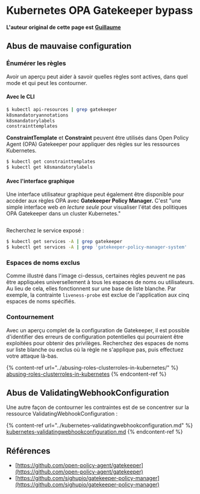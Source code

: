 # Kubernetes OPA Gatekeeper bypass

**L'auteur original de cette page est** [**Guillaume**](https://www.linkedin.com/in/guillaume-chapela-ab4b9a196)

## Abus de mauvaise configuration

### Énumérer les règles

Avoir un aperçu peut aider à savoir quelles règles sont actives, dans quel mode et qui peut les contourner.

#### Avec le CLI
```bash
$ kubectl api-resources | grep gatekeeper
k8smandatoryannotations                                                             constraints.gatekeeper.sh/v1beta1                  false        K8sMandatoryAnnotations
k8smandatorylabels                                                                  constraints.gatekeeper.sh/v1beta1                  false        K8sMandatoryLabel
constrainttemplates                                                                 templates.gatekeeper.sh/v1                         false        ConstraintTemplate
```
**ConstraintTemplate** et **Constraint** peuvent être utilisés dans Open Policy Agent (OPA) Gatekeeper pour appliquer des règles sur les ressources Kubernetes.
```bash
$ kubectl get constrainttemplates
$ kubectl get k8smandatorylabels
```
#### Avec l'interface graphique

Une interface utilisateur graphique peut également être disponible pour accéder aux règles OPA avec **Gatekeeper Policy Manager.** C'est "une simple interface web _en lecture seule_ pour visualiser l'état des politiques OPA Gatekeeper dans un cluster Kubernetes."

<figure><img src="../../../.gitbook/assets/05-constraints.png" alt=""><figcaption></figcaption></figure>

Recherchez le service exposé :
```bash
$ kubectl get services -A | grep gatekeeper
$ kubectl get services -A | grep 'gatekeeper-policy-manager-system'
```
### Espaces de noms exclus

Comme illustré dans l'image ci-dessus, certaines règles peuvent ne pas être appliquées universellement à tous les espaces de noms ou utilisateurs. Au lieu de cela, elles fonctionnent sur une base de liste blanche. Par exemple, la contrainte `liveness-probe` est exclue de l'application aux cinq espaces de noms spécifiés.

### Contournement

Avec un aperçu complet de la configuration de Gatekeeper, il est possible d'identifier des erreurs de configuration potentielles qui pourraient être exploitées pour obtenir des privilèges. Recherchez des espaces de noms sur liste blanche ou exclus où la règle ne s'applique pas, puis effectuez votre attaque là-bas.

{% content-ref url="../abusing-roles-clusterroles-in-kubernetes/" %}
[abusing-roles-clusterroles-in-kubernetes](../abusing-roles-clusterroles-in-kubernetes/)
{% endcontent-ref %}

## Abus de ValidatingWebhookConfiguration

Une autre façon de contourner les contraintes est de se concentrer sur la ressource ValidatingWebhookConfiguration :&#x20;

{% content-ref url="../kubernetes-validatingwebhookconfiguration.md" %}
[kubernetes-validatingwebhookconfiguration.md](../kubernetes-validatingwebhookconfiguration.md)
{% endcontent-ref %}

## Références

* [https://github.com/open-policy-agent/gatekeeper](https://github.com/open-policy-agent/gatekeeper)
* [https://github.com/sighupio/gatekeeper-policy-manager](https://github.com/sighupio/gatekeeper-policy-manager)
